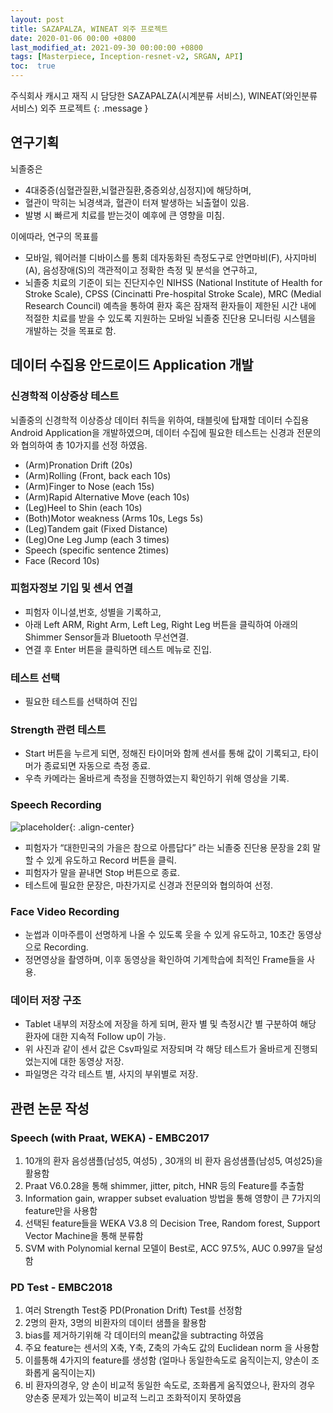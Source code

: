 ```yaml
---
layout: post
title: SAZAPALZA, WINEAT 외주 프로젝트
date: 2020-01-06 00:00 +0800
last_modified_at: 2021-09-30 00:00:00 +0800
tags: [Masterpiece, Inception-resnet-v2, SRGAN, API]
toc:  true
---
```

주식회사 캐시고 재직 시 담당한 SAZAPALZA(시계분류 서비스), WINEAT(와인분류 서비스) 외주 프로젝트
{: .message }

## 연구기획
뇌졸중은
- 4대중증(심혈관질환,뇌혈관질환,중증외상,심정지)에 해당하며,
- 혈관이 막히는 뇌경색과, 혈관이 터져 발생하는 뇌출혈이 있음. 
- 발병 시 빠르게 치료를 받는것이 예후에 큰 영향을 미침. 

이에따라, 연구의 목표를 
- 모바일, 웨어러블 디바이스를 통회 데자동화된 측정도구로 안면마비(F), 사지마비(A), 음성장애(S)의 객관적이고 정확한 측정 및 분석을 연구하고, 
- 뇌졸중 치료의 기준이 되는 진단지수인 NIHSS (National Institute of Health for Stroke Scale), CPSS (Cincinatti Pre-hospital Stroke Scale), MRC (Medial Research Council) 예측을 통하여 환자 혹은 잠재적 환자들이 제한된 시간 내에 적절한 치료를 받을 수 있도록 지원하는 모바일 뇌졸중 진단용 모니터링 시스템을 개발하는 것을 목표로 함.

## 데이터 수집용 안드로이드 Application 개발

### 신경학적 이상증상 테스트
뇌졸중의 신경학적 이상증상 데이터 취득을 위하여, 태블릿에 탑재할 데이터 수집용 Android Application을 개발하였으며,
데이터 수집에 필요한 테스트는 신경과 전문의와 협의하여 총 10가지를 선정 하였음.
- (Arm)Pronation Drift (20s)
- (Arm)Rolling (Front, back each 10s)
- (Arm)Finger to Nose (each 15s)
- (Arm)Rapid Alternative Move (each 10s)
- (Leg)Heel to Shin (each 10s)
- (Both)Motor weakness (Arms 10s, Legs 5s)
- (Leg)Tandem gait (Fixed Distance)
- (Leg)One Leg Jump (each 3 times)
- Speech (specific sentence 2times)
- Face (Record 10s)

### 피험자정보 기입 및 센서 연결
- 피험자 이니셜,번호, 성별을 기록하고,
- 아래 Left ARM, Right Arm, Left Leg, Right Leg 버튼을 클릭하여 아래의 Shimmer Sensor들과 Bluetooth 무선연결.
- 연결 후 Enter 버튼을 클릭하면 테스트 메뉴로 진입.


### 테스트 선택
- 필요한 테스트를 선택하여 진입

### Strength 관련 테스트
- Start 버튼을 누르게 되면, 정해진 타이머와 함께 센서를 통해 값이 기록되고, 타이머가 종료되면 자동으로 측정 종료.
- 우측 카메라는 올바르게 측정을 진행하였는지 확인하기 위해 영상을 기록.

### Speech Recording
![placeholder](https://user-images.githubusercontent.com/82125326/138886588-a7f8116d-068a-4c55-b98f-6285162ce3e5.png "Large example image"){: .align-center}
- 피험자가 “대한민국의 가을은 참으로 아름답다” 라는 뇌졸중 진단용 문장을 2회 말할 수 있게 유도하고 Record 버튼을 클릭.
- 피험자가 말을 끝내면 Stop 버튼으로 종료.
- 테스트에 필요한 문장은, 마찬가지로 신경과 전문의와 협의하여 선정.

### Face Video Recording
- 눈썹과 이마주름이 선명하게 나올 수 있도록 웃을 수 있게 유도하고, 10초간 동영상으로 Recording.
- 정면영상을 촬영하며, 이후 동영상을 확인하여 기계학습에 최적인 Frame들을 사용.

### 데이터 저장 구조
- Tablet 내부의 저장소에 저장을 하게 되며, 환자 별 및 측정시간 별 구분하여 해당 환자에 대한 지속적 Follow up이 가능.
- 위 사진과 같이 센서 값은 Csv파일로 저장되며 각 해당 테스트가 올바르게 진행되었는지에 대한 동영상 저장.
- 파일명은 각각 테스트 별, 사지의 부위별로 저장.

## 관련 논문 작성

### Speech (with Praat, WEKA) - EMBC2017
1. 10개의 환자 음성샘플(남성5, 여성5) , 30개의 비 환자 음성샘플(남성5, 여성25)을 활용함
2. Praat V6.0.28을 통해 shimmer, jitter, pitch, HNR 등의 Feature를 추출함
3. Information gain, wrapper subset evaluation 방법을 통해 영향이 큰 7가지의 feature만을 사용함
4. 선택된 feature들을 WEKA V3.8 의 Decision Tree, Random forest, Support Vector Machine을 통해 분류함
5. SVM with Polynomial kernal 모델이 Best로, ACC 97.5%, AUC 0.997을 달성함

### PD Test - EMBC2018
1. 여러 Strength Test중 PD(Pronation Drift) Test를 선정함
2. 2명의 환자, 3명의 비환자의 데이터 샘플을 활용함
3. bias를 제거하기위해 각 데이터의 mean값을 subtracting 하였음
4. 주요 feature는 센서의 X축, Y축, Z축의 가속도 값의 Euclidean norm 을 사용함
5. 이를통해 4가지의 feature를 생성함 (얼마나 동일한속도로 움직이는지, 양손이 조화롭게 움직이는지)
6. 비 환자의경우, 양 손이 비교적 동일한 속도로, 조화롭게 움직였으나, 환자의 경우 양손중 문제가 있는쪽이 비교적 느리고 조화적이지 못하였음
